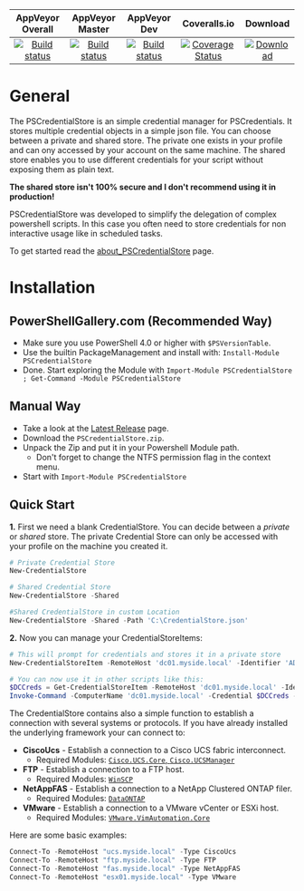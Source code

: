 | AppVeyor Overall | AppVeyor Master | AppVeyor Dev | Coveralls.io  | Download |
| :--------------: | :-------------: | :----------: | :-----------: | :--------:|
| [![Build status](https://ci.appveyor.com/api/projects/status/b4t8x88xai3ee7gk?svg=true)](https://ci.appveyor.com/project/OCram85/PSCredentialStore) | [![Build status](https://ci.appveyor.com/api/projects/status/b4t8x88xai3ee7gk/branch/master?svg=true)](https://ci.appveyor.com/project/OCram85/PSCredentialStore/branch/master) | [![Build status](https://ci.appveyor.com/api/projects/status/b4t8x88xai3ee7gk/branch/dev?svg=true)](https://ci.appveyor.com/project/OCram85/PSCredentialStore/branch/dev) | [![Coverage Status](https://coveralls.io/repos/github/OCram85/PSCredentialStore/badge.svg?branch=master)](https://coveralls.io/github/OCram85/PSCredentialStore?branch=master) | [![Download](https://img.shields.io/badge/powershellgallery-PSCredentialStore-blue.svg)](https://www.powershellgallery.com/packages/PSCredentialStore)

General
=======

The PSCredentialStore is an simple credential manager for PSCredentials. It stores multiple credential objects in a
simple json file. You can choose between a private and shared store. The private one exists in your profile and can
ony accessed by your account on the same machine. The shared store enables you to use different credentials for your
script without exposing them as plain text.

**The shared store isn't 100% secure and I don't recommend using it in production!**

PSCredentialStore was developed to simplify the delegation of complex powershell scripts. In this case you often
need to store credentials for non interactive usage like in scheduled tasks.

To get started read the [about_PSCredentialStore](/src/en-US/about_PSCredential.help.txt) page.

Installation
============

PowerShellGallery.com (Recommended Way)
---------------------------------------

* Make sure you use PowerShell 4.0 or higher with `$PSVersionTable`.
* Use the builtin PackageManagement and install with: `Install-Module PSCredentialStore`
* Done. Start exploring the Module with `Import-Module PSCredentialStore ; Get-Command -Module PSCredentialStore`

Manual Way
----------

* Take a look at the [Latest Release](https://github.com/OCram85/PSCredentialStore/releases/latest) page.
* Download the `PSCredentialStore.zip`.
* Unpack the Zip and put it in your Powershell Module path.
  * Don't forget to change the NTFS permission flag in the context menu.
* Start with `Import-Module PSCredentialStore`

Quick Start
-----------

**1.** First we need a blank CredentialStore. You can decide between a *private* or *shared* store. The private
Credential Store can only be accessed with your profile on the machine you created it.
```powershell
# Private Credential Store
New-CredentialStore

# Shared Credential Store
New-CredentialStore -Shared

#Shared CredentialStore in custom Location
New-CredentialStore -Shared -Path 'C:\CredentialStore.json'
```

**2.** Now you can manage your CredentialStoreItems:
```powershell
# This will prompt for credentials and stores it in a private store
New-CredentialStoreItem -RemoteHost 'dc01.myside.local' -Identifier 'AD'

# You can now use it in other scripts like this:
$DCCreds = Get-CredentialStoreItem -RemoteHost 'dc01.myside.local' -Identifier 'AD'
Invoke-Command -ComputerName 'dc01.myside.local' -Credential $DCCreds -ScripBlock {Get-Process}
```

The CredentialStore contains also a simple function to establish a connection with several systems or protocols.
If you have already installed the underlying framework your can connect to:

* **CiscoUcs** - Establish a connection to a Cisco UCS fabric interconnect.
  * Required Modules: [`Cisco.UCS.Core`, `Cisco.UCSManager`](https://software.cisco.com/download/release.html?i=!y&mdfid=286305108&softwareid=284574017&release=2.1.1)
* **FTP** - Establish a connection to a FTP host.
  * Required Modules: [`WinSCP`](https://www.powershellgallery.com/packages/WinSCP)
* **NetAppFAS** - Establish a connection to a NetApp Clustered ONTAP filer.
  * Required Modules: [`DataONTAP`](http://mysupport.netapp.com/tools/info/ECMLP2310788I.html?productID=61926)
* **VMware** - Establish a connection to a VMware vCenter or ESXi host.
  * Required Modules: [`VMware.VimAutomation.Core`](https://www.powershellgallery.com/packages/VMware.PowerCLI)

Here are some basic examples:

```powershell
Connect-To -RemoteHost "ucs.myside.local" -Type CiscoUcs
Connect-To -RemoteHost "ftp.myside.local" -Type FTP
Connect-To -RemoteHost "fas.myside.local" -Type NetAppFAS
Connect-To -RemoteHost "esx01.myside.local" -Type VMware
```
